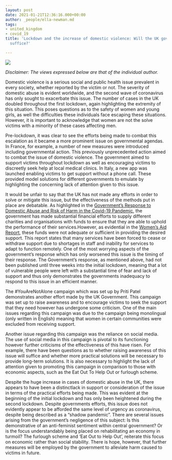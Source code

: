 ```yaml
---
layout: post
date: 2021-01-21T12:36:16.000+00:00
author: _people/ella-newman.md
tags:
- united_kingdom
- covid_19
title: 'Lockdown and the increase of domestic violence: Will the UK government’s response
  suffice?'

---
```

![](/uploads/dv-pic.png)

_Disclaimer: The views expressed below are that of the individual author._

Domestic violence is a serious social and public health issue prevalent in every society, whether reported by the victim or not. The severity of domestic abuse is evident worldwide, and the second wave of coronavirus has only sought to exacerbate this issue. The number of cases in the UK doubled throughout the first lockdown, again highlighting the extremity of this situation. This poses questions as to the safety of women and young girls, as well the difficulties these individuals face escaping these situations. However, it is important to acknowledge that women are not the solve victims with a minority of these cases affecting men.

Pre-lockdown, it was clear to see the efforts being made to combat this escalation as it became a more prominent issue on governmental agendas. In France, for example, a number of new measures were introduced including governmental action. This previously unprecedented action aimed to combat the issue of domestic violence. The government aimed to support victims throughout lockdown as well as encouraging victims to discreetly seek help at local medical clinics. In Italy, a new app was launched enabling victims to get support without a phone call. These provided model solutions for different governments to emulate by highlighting the concerning lack of attention given to this issue.

It would be unfair to say that the UK has not made any efforts in order to solve or mitigate this issue, but the effectiveness of the methods put in place are debatable. As highlighted in the [Government’s Response to Domestic Abuse and Risk of Harm in the Covid-19 Pandemic](https://publications.parliament.uk/pa/cm5801/cmselect/cmhaff/661/66102.htm), the government has made substantial financial efforts to supply different charities and organisations with funds to ensure that they are able to uphold the performance of their services.However, as evidential in the [Women’s Aid Report](https://1q7dqy2unor827bqjls0c4rn-wpengine.netdna-ssl.com/wp-content/uploads/2020/05/The-impact-of-Covid-19-on-domestic-abuse-support-services-1.pdf), these funds were not adequate or sufficient in providing the desired support. This report states that many services have been forced to cease or withdraw support due to shortages in staff and inability for services to adapt to function remotely. One of the most worrying aspects of the government’s response which has only worsened this issue is the timing of their response. The Government’s response, as mentioned above, had not been published until three weeks into the initial lockdown, meaning that a lot of vulnerable people were left with a substantial time of fear and lack of support and thus only demonstrates the governments inadequacy to respond to this issue in an efficient manner.

The #YouAreNotAlone campaign which was set up by Priti Patel demonstrates another effort made by the UK Government. This campaign was set up to raise awareness and to encourage victims to seek the support that they need however has undergone some criticism. One of the main issues regarding this campaign was due to the campaign being monolingual (only written in English) meaning that women in certain communities were excluded from receiving support.

Another issue regarding this campaign was the reliance on social media. The use of social media in this campaign is pivotal to its functioning however further criticisms of the effectiveness of this have risen. For example, there have been questions as to whether raising awareness of this issue will suffice and whether more practical solutions will be necessary to provide long-term solutions. It is also necessary to highlight the lack of attention given to promoting this campaign in comparison to those with economic aspects, such as the Eat Out To Help Out or furlough scheme.

Despite the huge increase in cases of domestic abuse in the UK, there appears to have been a distinctlack in support or consideration of the issue in terms of the practical efforts being made. This was evident at the beginning of the initial lockdown and has only been heightened during the second lockdown. Despite governments efforts, this issue does not evidently appear to be afforded the same level of urgency as coronavirus, despite being described as a “shadow pandemic”. There are several issues arising from the government’s negligence of this subject: Is this demonstrative of an anti-feminist sentiment within central government? Or is the focus understandably being placed on rehabilitating an economy in turmoil? The furlough scheme and ‘Eat Out to Help Out’, reiterate this focus on economic rather than social stability. There is hope, however, that further measures will be employed by the government to alleviate harm caused to victims in future.
